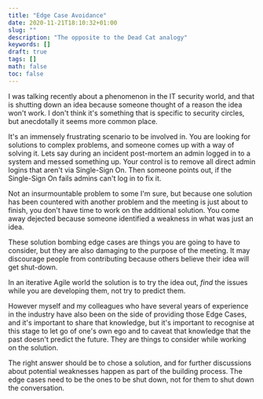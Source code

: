 ```yaml
---
title: "Edge Case Avoidance"
date: 2020-11-21T18:10:32+01:00
slug: ""
description: "The opposite to the Dead Cat analogy"
keywords: []
draft: true
tags: []
math: false
toc: false
---
```


I was talking recently about a phenomenon in the IT security world, and that is shutting down an idea because someone thought of a reason the idea won't work. I don't think it's something that is specific to security circles, but anecdotally it seems more common place.

It's an immensely frustrating scenario to be involved in. You are looking for solutions to complex problems, and someone comes up with a way of solving it. Lets say during an incident post-mortem an admin logged in to a system and messed something up. Your control is to remove all direct admin logins that aren't via Single-Sign On. Then someone points out, if the Single-Sign On fails admins can't log in to fix it.

Not an insurmountable problem to some I'm sure, but because one solution has been countered with another problem and the meeting is just about to finish, you don't have time to work on the additional solution. You come away dejected because someone identified a weakness in what was just an idea.

These solution bombing edge cases are things you are going to have to consider, but they are also damaging to the purpose of the meeting. It may discourage people from contributing because others believe their idea will get shut-down.

In an iterative Agile world the solution is to try the idea out, _find_ the issues while you are developing them, not try to predict them.

However myself and my colleagues who have several years of experience in the industry have also been on the side of providing those Edge Cases, and it's important to share that knowledge, but it's important to recognise at this stage to let go of one's own ego and to caveat that knowledge that the past doesn't predict the future. They are things to consider while working on the solution.

The right answer should be to chose a solution, and for further discussions about potential weaknesses happen as part of the building process. The edge cases need to be the ones to be shut down, not for them to shut down the conversation.
